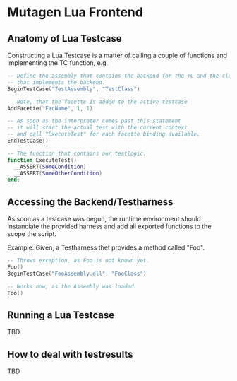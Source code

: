 # Mutagen Lua Frontend

## Anatomy of Lua Testcase
Constructing a Lua Testcase is a matter of calling a couple of
functions and implementing the TC function, e.g.

```Lua
-- Define the assembly that contains the backend for the TC and the class
-- that implements the backend.
BeginTestCase("TestAssembly", "TestClass")

-- Note, that the facette is added to the active testcase
AddFacette("FacName", 1, 1)

-- As soon as the interpreter comes past this statement
-- it will start the actual test with the current context
-- and call "ExecuteTest" for each facette binding available.
EndTestCase()

-- The function that contains our testlogic.
function ExecuteTest()
  __ASSERT(SomeCondition)
  __ASSERT(SomeOtherCondition)
end;
```
## Accessing the Backend/Testharness
As soon as a testcase was begun, the runtime environment should instanciate
the provided harness and add all exported functions to the scope the script.

Example:
Given, a Testharness thet provides a method called "Foo".

```Lua
-- Throws exception, as Foo is not known yet.
Foo()
BeginTestCase("FooAssembly.dll", "FooClass")

-- Works now, as the Assembly was loaded.
Foo()
```

## Running a Lua Testcase
TBD

## How to deal with testresults
TBD
